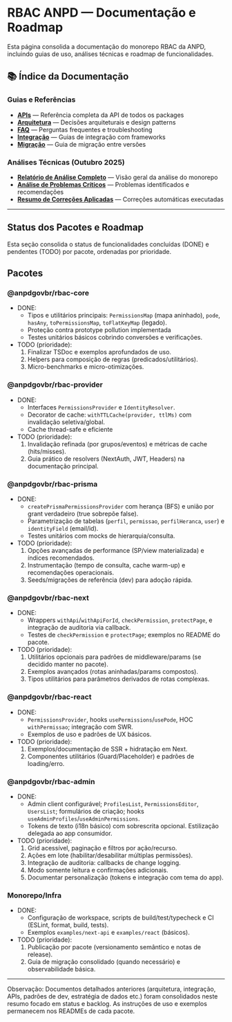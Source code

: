 # RBAC ANPD — Documentação e Roadmap

Esta página consolida a documentação do monorepo RBAC da ANPD, incluindo guias de uso, análises técnicas e roadmap de funcionalidades.

## 📚 Índice da Documentação

### Guias e Referências

- **[APIs](apis.md)** — Referência completa da API de todos os packages
- **[Arquitetura](architecture.md)** — Decisões arquiteturais e design patterns
- **[FAQ](faq.md)** — Perguntas frequentes e troubleshooting
- **[Integração](integration.md)** — Guias de integração com frameworks
- **[Migração](migration-guide.md)** — Guia de migração entre versões

### Análises Técnicas (Outubro 2025)

- **[Relatório de Análise Completo](relatorio-analise-completo.md)** — Visão geral da análise do monorepo
- **[Análise de Problemas Críticos](analise-problemas-criticos.md)** — Problemas identificados e recomendações
- **[Resumo de Correções Aplicadas](resumo-correcoes-aplicadas.md)** — Correções automáticas executadas

---

## Status dos Pacotes e Roadmap

Esta seção consolida o status de funcionalidades concluídas (DONE) e pendentes (TODO) por pacote, ordenadas por prioridade.

## Pacotes

### @anpdgovbr/rbac-core

- DONE:
  - Tipos e utilitários principais: `PermissionsMap` (mapa aninhado), `pode`, `hasAny`, `toPermissionsMap`, `toFlatKeyMap` (legado).
  - Proteção contra prototype pollution implementada
  - Testes unitários básicos cobrindo conversões e verificações.
- TODO (prioridade):
  1. Finalizar TSDoc e exemplos aprofundados de uso.
  2. Helpers para composição de regras (predicados/utilitários).
  3. Micro-benchmarks e micro-otimizações.

### @anpdgovbr/rbac-provider

- DONE:
  - Interfaces `PermissionsProvider` e `IdentityResolver`.
  - Decorator de cache: `withTTLCache(provider, ttlMs)` com invalidação seletiva/global.
  - Cache thread-safe e eficiente
- TODO (prioridade):
  1. Invalidação refinada (por grupos/eventos) e métricas de cache (hits/misses).
  2. Guia prático de resolvers (NextAuth, JWT, Headers) na documentação principal.

### @anpdgovbr/rbac-prisma

- DONE:
  - `createPrismaPermissionsProvider` com herança (BFS) e união por grant verdadeiro (true sobrepõe false).
  - Parametrização de tabelas (`perfil`, `permissao`, `perfilHeranca`, `user`) e `identityField` (email/id).
  - Testes unitários com mocks de hierarquia/consulta.
- TODO (prioridade):
  1. Opções avançadas de performance (SP/view materializada) e índices recomendados.
  2. Instrumentação (tempo de consulta, cache warm-up) e recomendações operacionais.
  3. Seeds/migrações de referência (dev) para adoção rápida.

### @anpdgovbr/rbac-next

- DONE:
  - Wrappers `withApi`/`withApiForId`, `checkPermission`, `protectPage`, e integração de auditoria via callback.
  - Testes de `checkPermission` e `protectPage`; exemplos no README do pacote.
- TODO (prioridade):
  1. Utilitários opcionais para padrões de middleware/params (se decidido manter no pacote).
  2. Exemplos avançados (rotas aninhadas/params compostos).
  3. Tipos utilitários para parâmetros derivados de rotas complexas.

### @anpdgovbr/rbac-react

- DONE:
  - `PermissionsProvider`, hooks `usePermissions`/`usePode`, HOC `withPermissao`; integração com SWR.
  - Exemplos de uso e padrões de UX básicos.
- TODO (prioridade):
  1. Exemplos/documentação de SSR + hidratação em Next.
  2. Componentes utilitários (Guard/Placeholder) e padrões de loading/erro.

### @anpdgovbr/rbac-admin

- DONE:
  - Admin client configurável; `ProfilesList`, `PermissionsEditor`, `UsersList`; formulários de criação; hooks `useAdminProfiles`/`useAdminPermissions`.
  - Tokens de texto (i18n básico) com sobrescrita opcional. Estilização delegada ao app consumidor.
- TODO (prioridade):
  1. Grid acessível, paginação e filtros por ação/recurso.
  2. Ações em lote (habilitar/desabilitar múltiplas permissões).
  3. Integração de auditoria: callbacks de change logging.
  4. Modo somente leitura e confirmações adicionais.
  5. Documentar personalização (tokens e integração com tema do app).

### Monorepo/Infra

- DONE:
  - Configuração de workspace, scripts de build/test/typecheck e CI (ESLint, format, build, tests).
  - Exemplos `examples/next-api` e `examples/react` (básicos).
- TODO (prioridade):
  1. Publicação por pacote (versionamento semântico e notas de release).
  2. Guia de migração consolidado (quando necessário) e observabilidade básica.

---

Observação: Documentos detalhados anteriores (arquitetura, integração, APIs, padrões de dev, estratégia de dados etc.) foram consolidados neste resumo focado em status e backlog. As instruções de uso e exemplos permanecem nos READMEs de cada pacote.
